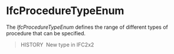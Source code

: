 IfcProcedureTypeEnum
====================

The _IfcProcedureTypeEnum_ defines the range of different types of procedure that can be specified.

> HISTORY&nbsp; New type in IFC2x2
